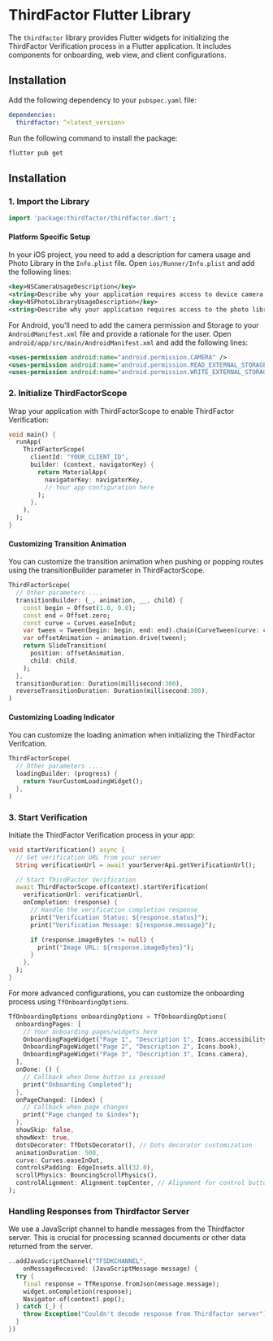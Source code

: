 # ThirdFactor Flutter Library

The `thirdfactor` library provides Flutter widgets for initializing the ThirdFactor Verification process in a Flutter application. It includes components for onboarding, web view, and client configurations.

## Installation

Add the following dependency to your `pubspec.yaml` file:

```yaml
dependencies:
  thirdfactor: ^<latest_version>
```

Run the following command to install the package:

```bash
flutter pub get
```

## Installation

### 1. Import the Library

```dart
import 'package:thirdfactor/thirdfactor.dart';
```

#### Platform Specific Setup

In your iOS project, you need to add a description for camera usage and Photo Library in the `Info.plist` file. Open `ios/Runner/Info.plist` and add the following lines:

```xml
<key>NSCameraUsageDescription</key>
<string>Describe why your application requires access to device camera.</string>
<key>NSPhotoLibraryUsageDescription</key>
<string>Describe why your application requires access to the photo library.</string>
```

For Android, you'll need to add the camera permission and Storage to your `AndroidManifest.xml` file and provide a rationale for the user. Open `android/app/src/main/AndroidManifest.xml` and add the following lines:

```xml
<uses-permission android:name="android.permission.CAMERA" />
<uses-permission android:name="android.permission.READ_EXTERNAL_STORAGE"/>
<uses-permission android:name="android.permission.WRITE_EXTERNAL_STORAGE"/>
```

### 2. Initialize ThirdFactorScope

Wrap your application with ThirdFactorScope to enable ThirdFactor Verification:

```dart
void main() {
  runApp(
    ThirdFactorScope(
      clientId: "YOUR_CLIENT_ID",
      builder: (context, navigatorKey) {
        return MaterialApp(
          navigatorKey: navigatorKey,
          // Your app configuration here
        );
      },
    ),
  );
}
```

#### Customizing Transition Animation

You can customize the transition animation when pushing or popping routes using the transitionBuilder parameter in ThirdFactorScope.

```dart
ThirdFactorScope(
  // Other parameters ....
  transitionBuilder: (_, animation, __, child) {
    const begin = Offset(1.0, 0.0);
    const end = Offset.zero;
    const curve = Curves.easeInOut;
    var tween = Tween(begin: begin, end: end).chain(CurveTween(curve: curve));
    var offsetAnimation = animation.drive(tween);
    return SlideTransition(
      position: offsetAnimation,
      child: child,
    );
  },
  transitionDuration: Duration(millisecond:300),
  reverseTransitionDuration: Duration(millisecond:300),
)
```

#### Customizing Loading Indicator

You can customize the loading animation when initializing the ThirdFactor Verifcation.

```dart
ThirdFactorScope(
  // Other parameters ....
  loadingBuilder: (progress) {
    return YourCustomLoadingWidget();
  },
)
```

### 3. Start Verification

Initiate the ThirdFactor Verification process in your app:

```dart
void startVerification() async {
  // Get verification URL from your server
  String verificationUrl = await yourServerApi.getVerificationUrl();

  // Start ThirdFactor Verification
  await ThirdFactorScope.of(context).startVerification(
    verificationUrl: verificationUrl,
    onCompletion: (response) {
      // Handle the verification completion response
      print("Verification Status: ${response.status}");
      print("Verification Message: ${response.message}");

      if (response.imageBytes != null) {
        print("Image URL: ${response.imageBytes}");
      }
    },
  );
}

```

For more advanced configurations, you can customize the onboarding process using `TfOnboardingOptions`.

```dart
TfOnboardingOptions onboardingOptions = TfOnboardingOptions(
  onboardingPages: [
    // Your onboarding pages/widgets here
    OnboardingPageWidget("Page 1", "Description 1", Icons.accessibility),
    OnboardingPageWidget("Page 2", "Description 2", Icons.book),
    OnboardingPageWidget("Page 3", "Description 3", Icons.camera),
  ],
  onDone: () {
    // Callback when Done button is pressed
    print("Onboarding Completed");
  },
  onPageChanged: (index) {
    // Callback when page changes
    print("Page changed to $index");
  },
  showSkip: false,
  showNext: true,
  dotsDecorator: TfDotsDecorator(), // Dots decorator customization
  animationDuration: 500,
  curve: Curves.easeInOut,
  controlsPadding: EdgeInsets.all(32.0),
  scrollPhysics: BouncingScrollPhysics(),
  controlAlignment: Alignment.topCenter, // Alignment for control buttons
);
```

### Handling Responses from Thirdfactor Server

We use a JavaScript channel to handle messages from the Thirdfactor server. This is crucial for processing scanned documents or other data returned from the server.

```dart
..addJavaScriptChannel("TFSDKCHANNEL",
    onMessageReceived: (JavaScriptMessage message) {
  try {
    final response = TfResponse.fromJson(message.message);
    widget.onCompletion(response);
    Navigator.of(context).pop();
  } catch (_) {
    throw Exception("Couldn't decode response from Thirdfactor server");
  }
})
```
